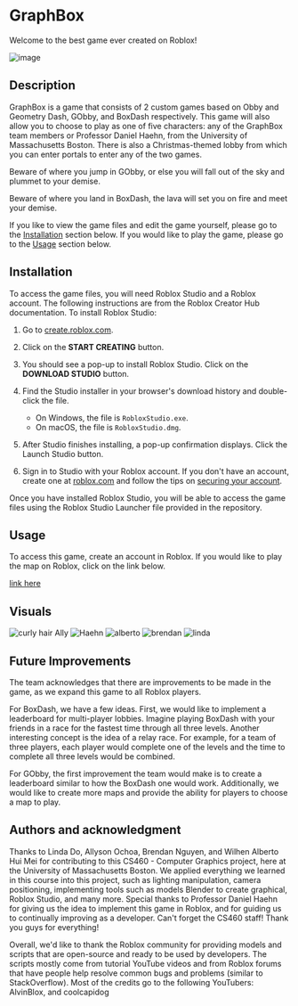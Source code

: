 # GraphBox

Welcome to the best game ever created on Roblox!

![image](https://github.com/CS460GraphBox/GraphBox/assets/92064680/b1f99537-e7b0-465a-afa4-16a55413828c)

## Description
GraphBox is a game that consists of 2 custom games based on Obby and Geometry Dash, GObby, and BoxDash respectively. This game will also allow you to choose to play as one of five characters: any of the GraphBox team members or Professor Daniel Haehn, from the University of Massachusetts Boston. There is also a Christmas-themed lobby from which you can enter portals to enter any of the two games.

Beware of where you jump in GObby, or else you will fall out of the sky and plummet to your demise.

Beware of where you land in BoxDash, the lava will set you on fire and meet your demise.

If you like to view the game files and edit the game yourself, please go to the [Installation](#installation) section below. If you would like to play the game, please go to the [Usage](#usage) section below.

## Installation

To access the game files, you will need Roblox Studio and a Roblox account. The following instructions are from the Roblox Creator Hub documentation. To install Roblox Studio:

1. Go to [create.roblox.com](https://create.roblox.com).
2. Click on the <b>START CREATING</b> button.
3. You should see a pop-up to install Roblox Studio. Click on the <b>DOWNLOAD STUDIO</b> button.
4. Find the Studio installer in your browser's download history and double-click the file.

    - On Windows, the file is `RobloxStudio.exe`.
    - On macOS, the file is `RobloxStudio.dmg`.

5. After Studio finishes installing, a pop-up confirmation displays. Click the Launch Studio button.
6. Sign in to Studio with your Roblox account. If you don't have an account, create one at [roblox.com](https://www.roblox.com/) and follow the tips on [securing your account](https://en.help.roblox.com/hc/en-us/articles/203313380-Account-Security-Theft-Keeping-your-Account-Safe-).

Once you have installed Roblox Studio, you will be able to access the game files using the Roblox Studio Launcher file provided in the repository.


## Usage

To access this game, create an account in Roblox. If you would like to play the map on Roblox, click on the link below.

[link here](https://www.roblox.com/games/15426355879/)



## Visuals
![curly hair Ally ](https://github.com/CS460GraphBox/GraphBox/assets/144291196/894bf220-3bb5-417b-aac8-d5f7e4a357fc)
![Haehn](https://github.com/CS460GraphBox/GraphBox/assets/144291196/24f4063f-bae0-43bf-99b9-67250fdedc34)
![alberto](https://github.com/CS460GraphBox/GraphBox/assets/144291196/5a69cdec-bace-47a6-8587-532721fc5a13)
![brendan](https://github.com/CS460GraphBox/GraphBox/assets/144291196/2ee2dd87-3b9f-4640-9b4b-4f309baec298)
![linda](https://github.com/CS460GraphBox/GraphBox/assets/144291196/7af2466e-3883-4851-a810-b1142edddfbf)




## Future Improvements
The team acknowledges that there are improvements to be made in the game, as we expand this game to all Roblox players. 

For BoxDash, we have a few ideas. First, we would like to implement a leaderboard for multi-player lobbies. Imagine playing BoxDash with your friends in a race for the fastest time through all three levels. Another interesting concept is the idea of a relay race. For example, for a team of three players, each player would complete one of the levels and the time to complete all three levels would be combined.

For GObby, the first improvement the team would make is to create a leaderboard similar to how the BoxDash one would work. Additionally, we would like to create more maps and provide the ability for players to choose a map to play.

## Authors and acknowledgment
Thanks to Linda Do, Allyson Ochoa, Brendan Nguyen, and Wilhen Alberto Hui Mei for contributing to this CS460 - Computer Graphics project, here at the University of Massachusetts Boston. We applied everything we learned in this course into this project, such as lighting manipulation, camera positioning, implementing tools such as models Blender to create graphical, Roblox Studio, and many more. Special thanks to Professor Daniel Haehn for giving us the idea to implement this game in Roblox, and for guiding us to continually improving as a developer. Can't forget the CS460 staff! Thank you guys for everything! 

Overall, we'd like to thank the Roblox community for providing models and scripts that are open-source and ready to be used by developers. The scripts mostly come from tutorial YouTube videos and from Roblox forums that have people help resolve common bugs and problems (similar to StackOverflow). Most of the credits go to the following YouTubers: AlvinBlox, and coolcapidog
